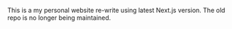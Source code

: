This is a my personal website re-write using latest Next.js version. The old repo is no longer being maintained.
